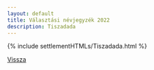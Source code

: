 ```yaml
---
layout: default
title: Választási névjegyzék 2022
description: Tiszadada
---
```


{% include settlementHTMLs/Tiszadada.html %}

[Vissza](./)